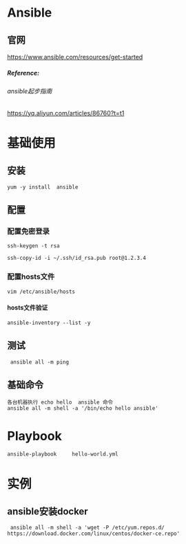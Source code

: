 # Ansible

##  官网

https://www.ansible.com/resources/get-started    





#####  Reference:

######  ansible起步指南   
https://yq.aliyun.com/articles/86760?t=t1   





#  基础使用

##  安装

```
yum -y install  ansible
```



## 配置

###  配置免密登录

```
ssh-keygen -t rsa
```

```
ssh-copy-id -i ~/.ssh/id_rsa.pub root@1.2.3.4
```



###  配置hosts文件

```
vim /etc/ansible/hosts

```


####  hosts文件验证
```
ansible-inventory --list -y

```




##  测试

```
 ansible all -m ping

```

##  基础命令

```
各台机器执行 echo hello  ansible 命令
ansible all -m shell -a '/bin/echo hello ansible'

```



# Playbook

```
ansible-playbook     hello-world.yml

```




#  实例

##  ansible安装docker

```
 ansible all -m shell -a 'wget -P /etc/yum.repos.d/ https://download.docker.com/linux/centos/docker-ce.repo'
```



